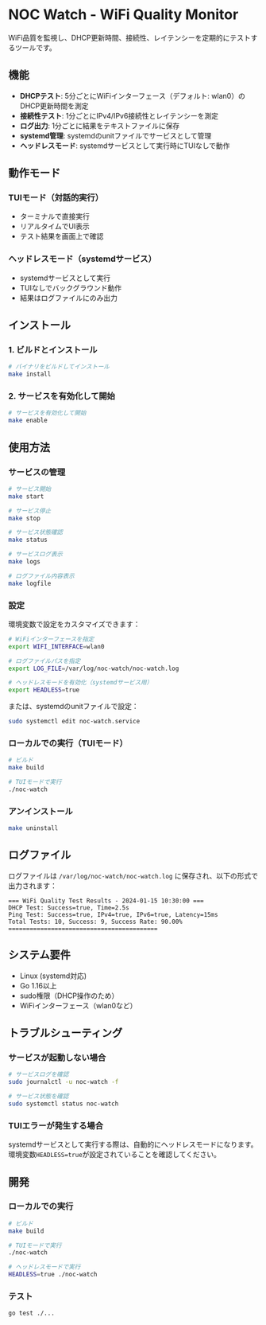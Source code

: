 # NOC Watch - WiFi Quality Monitor

WiFi品質を監視し、DHCP更新時間、接続性、レイテンシーを定期的にテストするツールです。

## 機能

- **DHCPテスト**: 5分ごとにWiFiインターフェース（デフォルト: wlan0）のDHCP更新時間を測定
- **接続性テスト**: 1分ごとにIPv4/IPv6接続性とレイテンシーを測定
- **ログ出力**: 1分ごとに結果をテキストファイルに保存
- **systemd管理**: systemdのunitファイルでサービスとして管理
- **ヘッドレスモード**: systemdサービスとして実行時にTUIなしで動作

## 動作モード

### TUIモード（対話的実行）
- ターミナルで直接実行
- リアルタイムでUI表示
- テスト結果を画面上で確認

### ヘッドレスモード（systemdサービス）
- systemdサービスとして実行
- TUIなしでバックグラウンド動作
- 結果はログファイルにのみ出力

## インストール

### 1. ビルドとインストール

```bash
# バイナリをビルドしてインストール
make install
```

### 2. サービスを有効化して開始

```bash
# サービスを有効化して開始
make enable
```

## 使用方法

### サービスの管理

```bash
# サービス開始
make start

# サービス停止
make stop

# サービス状態確認
make status

# サービスログ表示
make logs

# ログファイル内容表示
make logfile
```

### 設定

環境変数で設定をカスタマイズできます：

```bash
# WiFiインターフェースを指定
export WIFI_INTERFACE=wlan0

# ログファイルパスを指定
export LOG_FILE=/var/log/noc-watch/noc-watch.log

# ヘッドレスモードを有効化（systemdサービス用）
export HEADLESS=true
```

または、systemdのunitファイルで設定：

```bash
sudo systemctl edit noc-watch.service
```

### ローカルでの実行（TUIモード）

```bash
# ビルド
make build

# TUIモードで実行
./noc-watch
```

### アンインストール

```bash
make uninstall
```

## ログファイル

ログファイルは `/var/log/noc-watch/noc-watch.log` に保存され、以下の形式で出力されます：

```
=== WiFi Quality Test Results - 2024-01-15 10:30:00 ===
DHCP Test: Success=true, Time=2.5s
Ping Test: Success=true, IPv4=true, IPv6=true, Latency=15ms
Total Tests: 10, Success: 9, Success Rate: 90.00%
==========================================
```

## システム要件

- Linux (systemd対応)
- Go 1.16以上
- sudo権限（DHCP操作のため）
- WiFiインターフェース（wlan0など）

## トラブルシューティング

### サービスが起動しない場合

```bash
# サービスログを確認
sudo journalctl -u noc-watch -f

# サービス状態を確認
sudo systemctl status noc-watch
```

### TUIエラーが発生する場合

systemdサービスとして実行する際は、自動的にヘッドレスモードになります。環境変数`HEADLESS=true`が設定されていることを確認してください。

## 開発

### ローカルでの実行

```bash
# ビルド
make build

# TUIモードで実行
./noc-watch

# ヘッドレスモードで実行
HEADLESS=true ./noc-watch
```

### テスト

```bash
go test ./...
```
